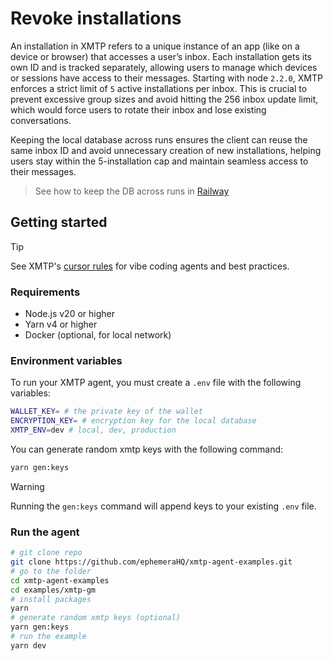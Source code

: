 # Revoke installations

An installation in XMTP refers to a unique instance of an app (like on a device or browser) that accesses a user’s inbox. Each installation gets its own ID and is tracked separately, allowing users to manage which devices or sessions have access to their messages. Starting with node `2.2.0`, XMTP enforces a strict limit of `5` active installations per inbox. This is crucial to prevent excessive group sizes and avoid hitting the 256 inbox update limit, which would force users to rotate their inbox and lose existing conversations.

Keeping the local database across runs ensures the client can reuse the same inbox ID and avoid unnecessary creation of new installations, helping users stay within the 5-installation cap and maintain seamless access to their messages.

> See how to keep the DB across runs in [Railway](https://github.com/ephemeraHQ/xmtp-agent-examples/discussions/77)

## Getting started

> [!TIP]
> See XMTP's [cursor rules](/.cursor/README.md) for vibe coding agents and best practices.

### Requirements

- Node.js v20 or higher
- Yarn v4 or higher
- Docker (optional, for local network)

### Environment variables

To run your XMTP agent, you must create a `.env` file with the following variables:

```bash
WALLET_KEY= # the private key of the wallet
ENCRYPTION_KEY= # encryption key for the local database
XMTP_ENV=dev # local, dev, production
```

You can generate random xmtp keys with the following command:

```bash
yarn gen:keys
```

> [!WARNING]
> Running the `gen:keys` command will append keys to your existing `.env` file.

### Run the agent

```bash
# git clone repo
git clone https://github.com/ephemeraHQ/xmtp-agent-examples.git
# go to the folder
cd xmtp-agent-examples
cd examples/xmtp-gm
# install packages
yarn
# generate random xmtp keys (optional)
yarn gen:keys
# run the example
yarn dev
```

